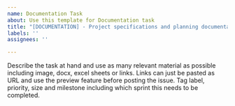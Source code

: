 ```yaml
---
name: Documentation Task
about: Use this template for Documentation task
title: "[DOCUMENTATION] - Project specifications and planning documentation"
labels: ''
assignees: ''

---
```


Describe the task at hand and use as many relevant material as possible including image, docx, excel sheets or links. Links can just be pasted as URL and use the preview feature before posting the issue. Tag label, priority, size and milestone including which sprint this needs to be completed.
